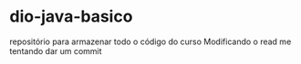 # dio-java-basico
repositório para armazenar todo o código do curso
Modificando o read me
tentando dar um commit
